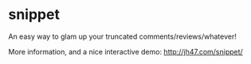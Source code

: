 # snippet
An easy way to glam up your truncated comments/reviews/whatever!

More information, and a nice interactive demo: http://jh47.com/snippet/
